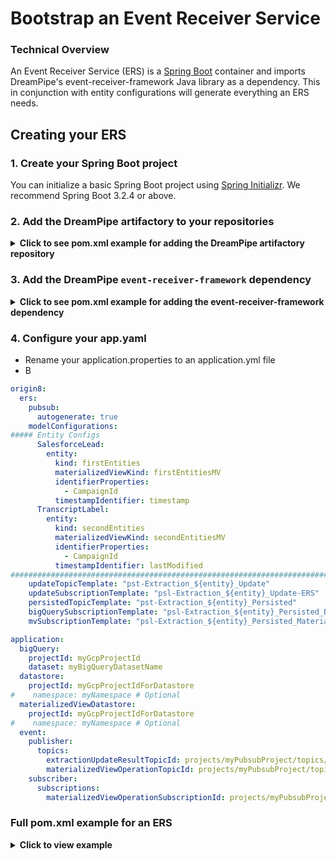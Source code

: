 # Bootstrap an Event Receiver Service

### Technical Overview

An Event Receiver Service (ERS) is a [Spring Boot](https://spring.io/projects/spring-boot) container and imports DreamPipe's event-receiver-framework Java library as a dependency. This in conjunction with entity configurations will generate everything an ERS needs.

## Creating your ERS

### 1. Create your Spring Boot project
You can initialize a basic Spring Boot project using [Spring Initializr](https://start.spring.io/). We recommend Spring Boot 3.2.4 or above.

### 2. Add the DreamPipe artifactory to your repositories

<details>
<summary><b>Click to see pom.xml example for adding the DreamPipe artifactory repository</b></summary>

```xml
	<build>
		<extensions>
			<extension>
				<groupId>com.google.cloud.artifactregistry</groupId>
				<artifactId>artifactregistry-maven-wagon</artifactId>
				<version>2.2.0</version>
			</extension>
		</extensions>
	</build>

	<repositories>
		<repository>
			<id>artifact-registry</id>
			<url>artifactregistry://us-east1-maven.pkg.dev/prj-cmm-n-build-nqzou69e95/are-usea1-maven-standard-dreampipe-release</url>
			<releases>
				<enabled>true</enabled>
				<updatePolicy>daily</updatePolicy>
			</releases>
			<snapshots>
				<enabled>true</enabled>
				<updatePolicy>always</updatePolicy>
			</snapshots>
		</repository>
	</repositories>
```
</details>

### 3. Add the DreamPipe `event-receiver-framework` dependency

<details>
<summary><b>Click to see pom.xml example for adding the event-receiver-framework dependency</b></summary>

```xml
<dependency>
    <groupId>com.origin8</groupId>
    <artifactId>event-receiver-framework</artifactId>
    <version>7.0.19</version>
</dependency>
```
</details>

### 4. Configure your app.yaml

- Rename your application.properties to an application.yml file   
- B

```yaml
origin8:
  ers:
    pubsub:
      autogenerate: true
    modelConfigurations:
##### Entity Configs
      SalesforceLead:
        entity:
          kind: firstEntities
          materializedViewKind: firstEntitiesMV
          identifierProperties:
            - CampaignId
          timestampIdentifier: timestamp
      TranscriptLabel:
        entity:
          kind: secondEntities
          materializedViewKind: secondEntitiesMV
          identifierProperties:
            - CampaignId
          timestampIdentifier: lastModified
##################################################################################################################
    updateTopicTemplate: "pst-Extraction_${entity}_Update"
    updateSubscriptionTemplate: "psl-Extraction_${entity}_Update-ERS"
    persistedTopicTemplate: "pst-Extraction_${entity}_Persisted"
    bigQuerySubscriptionTemplate: "psl-Extraction_${entity}_Persisted_BigQuery-ERS"
    mvSubscriptionTemplate: "psl-Extraction_${entity}_Persisted_MaterializedView-ERS"

application:
  bigQuery:
    projectId: myGcpProjectId
    dataset: myBigQueryDatasetName
  datastore:
    projectId: myGcpProjectIdForDatastore
#    namespace: myNamespace # Optional
  materializedViewDatastore:
    projectId: myGcpProjectIdForDatastore
#    namespace: myNamespace # Optional
  event:
    publisher:
      topics:
        extractionUpdateResultTopicId: projects/myPubsubProject/topics/extractionUpdateResultTopicId
        materializedViewOperationTopicId: projects/myPubsubProject/topics/materializedViewOperationTopicId # Only required for autoprovisioning
    subscriber:
      subscriptions:
        materializedViewOperationSubscriptionId: projects/myPubsubProject/subscriptions/materializedViewOperationTopicId-subscription
```


### Full pom.xml example for an ERS

<details> 
<summary><b>Click to view example</b></summary>

### Example pom.xml

```xml
<?xml version="1.0" encoding="UTF-8"?>
<project xmlns="http://maven.apache.org/POM/4.0.0" xmlns:xsi="http://www.w3.org/2001/XMLSchema-instance"
	xsi:schemaLocation="http://maven.apache.org/POM/4.0.0 https://maven.apache.org/xsd/maven-4.0.0.xsd">
	<modelVersion>4.0.0</modelVersion>
	<parent>
		<groupId>org.springframework.boot</groupId>
		<artifactId>spring-boot-starter-parent</artifactId>
		<version>3.2.4</version>
		<relativePath/> <!-- lookup parent from repository -->
	</parent>
	<groupId>com.myorganization</groupId>
	<artifactId>my-first-ers</artifactId>
	<version>0.0.1-SNAPSHOT</version>
	<name>my-first-ers</name>
	<description>The microservice responsible for the receiving events and persisting to the event store</description>
	<properties>
		<maven.compiler.source>17</maven.compiler.source>
		<maven.compiler.target>17</maven.compiler.target>
		<java.version>17</java.version>
	</properties>
	<dependencies>
		<dependency>
			<groupId>org.springframework.boot</groupId>
			<artifactId>spring-boot-starter-test</artifactId>
			<scope>test</scope>
		</dependency>
		<dependency>
			<groupId>com.origin8</groupId>
			<artifactId>event-receiver-framework</artifactId>
			<version>7.0.19</version>
		</dependency>
	</dependencies>

	<build>
		<extensions>
			<extension>
				<groupId>com.google.cloud.artifactregistry</groupId>
				<artifactId>artifactregistry-maven-wagon</artifactId>
				<version>2.2.0</version>
			</extension>
		</extensions>
	</build>

	<repositories>
		<repository>
			<id>artifact-registry</id>
			<url>artifactregistry://us-east1-maven.pkg.dev/prj-cmm-n-build-nqzou69e95/are-usea1-maven-standard-dreampipe-release</url>
			<releases>
				<enabled>true</enabled>
				<updatePolicy>daily</updatePolicy>
			</releases>
			<snapshots>
				<enabled>true</enabled>
				<updatePolicy>always</updatePolicy>
			</snapshots>
		</repository>
	</repositories>
</project>
```
</details>



